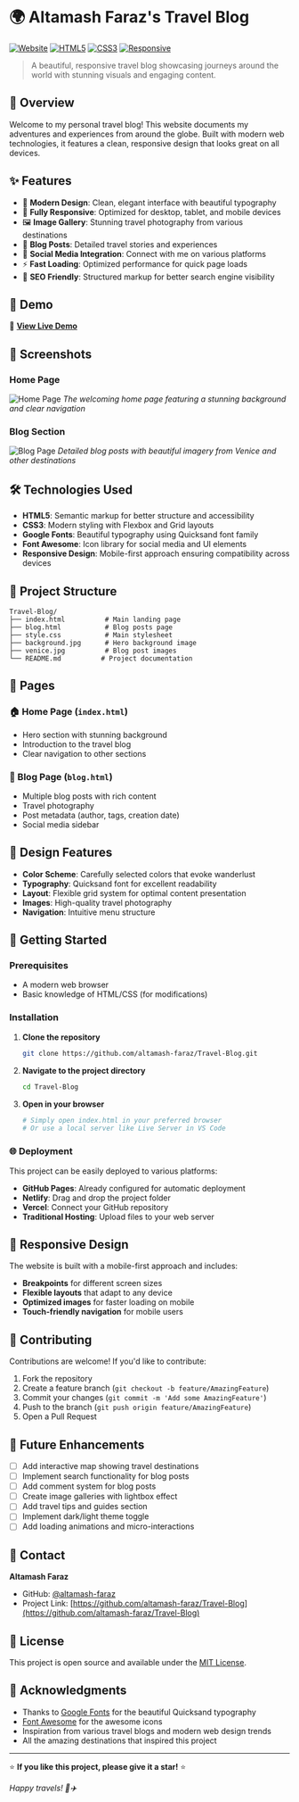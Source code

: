# 🌍 Altamash Faraz's Travel Blog

[![Website](https://img.shields.io/badge/Website-Live-brightgreen)](https://altamash-faraz.github.io/Travel-Blog/)
[![HTML5](https://img.shields.io/badge/HTML5-E34F26?style=flat&logo=html5&logoColor=white)](https://developer.mozilla.org/en-US/docs/Web/HTML)
[![CSS3](https://img.shields.io/badge/CSS3-1572B6?style=flat&logo=css3&logoColor=white)](https://developer.mozilla.org/en-US/docs/Web/CSS)
[![Responsive](https://img.shields.io/badge/Responsive-Design-blue)](https://developer.mozilla.org/en-US/docs/Learn/CSS/CSS_layout/Responsive_Design)

> A beautiful, responsive travel blog showcasing journeys around the world with stunning visuals and engaging content.

## 📖 Overview

Welcome to my personal travel blog! This website documents my adventures and experiences from around the globe. Built with modern web technologies, it features a clean, responsive design that looks great on all devices.

## ✨ Features

- 🎨 **Modern Design**: Clean, elegant interface with beautiful typography
- 📱 **Fully Responsive**: Optimized for desktop, tablet, and mobile devices
- 🖼️ **Image Gallery**: Stunning travel photography from various destinations
- 📝 **Blog Posts**: Detailed travel stories and experiences
- 🔗 **Social Media Integration**: Connect with me on various platforms
- ⚡ **Fast Loading**: Optimized performance for quick page loads
- 🎯 **SEO Friendly**: Structured markup for better search engine visibility

## 🚀 Demo

🔗 **[View Live Demo](https://altamashtravelblog.vercel.app/)**

## 📸 Screenshots

### Home Page
![Home Page](./background.jpg)
*The welcoming home page featuring a stunning background and clear navigation*

### Blog Section
![Blog Page](./venice.jpg)
*Detailed blog posts with beautiful imagery from Venice and other destinations*

## 🛠️ Technologies Used

- **HTML5**: Semantic markup for better structure and accessibility
- **CSS3**: Modern styling with Flexbox and Grid layouts
- **Google Fonts**: Beautiful typography using Quicksand font family
- **Font Awesome**: Icon library for social media and UI elements
- **Responsive Design**: Mobile-first approach ensuring compatibility across devices

## 📁 Project Structure

```
Travel-Blog/
├── index.html          # Main landing page
├── blog.html           # Blog posts page
├── style.css           # Main stylesheet
├── background.jpg      # Hero background image
├── venice.jpg          # Blog post images
└── README.md          # Project documentation
```

## 🎯 Pages

### 🏠 Home Page (`index.html`)
- Hero section with stunning background
- Introduction to the travel blog
- Clear navigation to other sections

### 📖 Blog Page (`blog.html`)
- Multiple blog posts with rich content
- Travel photography
- Post metadata (author, tags, creation date)
- Social media sidebar

## 🎨 Design Features

- **Color Scheme**: Carefully selected colors that evoke wanderlust
- **Typography**: Quicksand font for excellent readability
- **Layout**: Flexible grid system for optimal content presentation
- **Images**: High-quality travel photography
- **Navigation**: Intuitive menu structure

## 🚀 Getting Started

### Prerequisites
- A modern web browser
- Basic knowledge of HTML/CSS (for modifications)

### Installation

1. **Clone the repository**
   ```bash
   git clone https://github.com/altamash-faraz/Travel-Blog.git
   ```

2. **Navigate to the project directory**
   ```bash
   cd Travel-Blog
   ```

3. **Open in your browser**
   ```bash
   # Simply open index.html in your preferred browser
   # Or use a local server like Live Server in VS Code
   ```

### 🌐 Deployment

This project can be easily deployed to various platforms:

- **GitHub Pages**: Already configured for automatic deployment
- **Netlify**: Drag and drop the project folder
- **Vercel**: Connect your GitHub repository
- **Traditional Hosting**: Upload files to your web server

## 📱 Responsive Design

The website is built with a mobile-first approach and includes:

- **Breakpoints** for different screen sizes
- **Flexible layouts** that adapt to any device
- **Optimized images** for faster loading on mobile
- **Touch-friendly navigation** for mobile users

## 🎉 Contributing

Contributions are welcome! If you'd like to contribute:

1. Fork the repository
2. Create a feature branch (`git checkout -b feature/AmazingFeature`)
3. Commit your changes (`git commit -m 'Add some AmazingFeature'`)
4. Push to the branch (`git push origin feature/AmazingFeature`)
5. Open a Pull Request

## 📝 Future Enhancements

- [ ] Add interactive map showing travel destinations
- [ ] Implement search functionality for blog posts
- [ ] Add comment system for blog posts
- [ ] Create image galleries with lightbox effect
- [ ] Add travel tips and guides section
- [ ] Implement dark/light theme toggle
- [ ] Add loading animations and micro-interactions

## 📧 Contact

**Altamash Faraz**
- GitHub: [@altamash-faraz](https://github.com/altamash-faraz)
- Project Link: [https://github.com/altamash-faraz/Travel-Blog](https://github.com/altamash-faraz/Travel-Blog)

## 📄 License

This project is open source and available under the [MIT License](LICENSE).

## 🙏 Acknowledgments

- Thanks to [Google Fonts](https://fonts.google.com/) for the beautiful Quicksand typography
- [Font Awesome](https://fontawesome.com/) for the awesome icons
- Inspiration from various travel blogs and modern web design trends
- All the amazing destinations that inspired this project

---

⭐ **If you like this project, please give it a star!** ⭐

*Happy travels! 🧳✈️*
